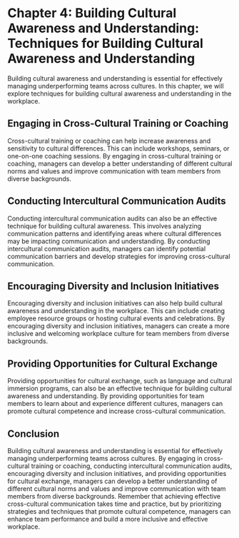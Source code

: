 Chapter 4: Building Cultural Awareness and Understanding: Techniques for Building Cultural Awareness and Understanding
======================================================================================================================

Building cultural awareness and understanding is essential for effectively managing underperforming teams across cultures. In this chapter, we will explore techniques for building cultural awareness and understanding in the workplace.

Engaging in Cross-Cultural Training or Coaching
-----------------------------------------------

Cross-cultural training or coaching can help increase awareness and sensitivity to cultural differences. This can include workshops, seminars, or one-on-one coaching sessions. By engaging in cross-cultural training or coaching, managers can develop a better understanding of different cultural norms and values and improve communication with team members from diverse backgrounds.

Conducting Intercultural Communication Audits
---------------------------------------------

Conducting intercultural communication audits can also be an effective technique for building cultural awareness. This involves analyzing communication patterns and identifying areas where cultural differences may be impacting communication and understanding. By conducting intercultural communication audits, managers can identify potential communication barriers and develop strategies for improving cross-cultural communication.

Encouraging Diversity and Inclusion Initiatives
-----------------------------------------------

Encouraging diversity and inclusion initiatives can also help build cultural awareness and understanding in the workplace. This can include creating employee resource groups or hosting cultural events and celebrations. By encouraging diversity and inclusion initiatives, managers can create a more inclusive and welcoming workplace culture for team members from diverse backgrounds.

Providing Opportunities for Cultural Exchange
---------------------------------------------

Providing opportunities for cultural exchange, such as language and cultural immersion programs, can also be an effective technique for building cultural awareness and understanding. By providing opportunities for team members to learn about and experience different cultures, managers can promote cultural competence and increase cross-cultural communication.

Conclusion
----------

Building cultural awareness and understanding is essential for effectively managing underperforming teams across cultures. By engaging in cross-cultural training or coaching, conducting intercultural communication audits, encouraging diversity and inclusion initiatives, and providing opportunities for cultural exchange, managers can develop a better understanding of different cultural norms and values and improve communication with team members from diverse backgrounds. Remember that achieving effective cross-cultural communication takes time and practice, but by prioritizing strategies and techniques that promote cultural competence, managers can enhance team performance and build a more inclusive and effective workplace.
